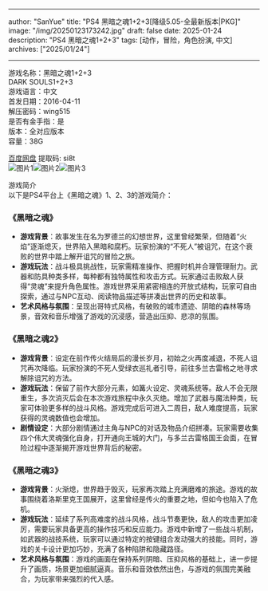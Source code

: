 
---
author: "SanYue"
title: "PS4 黑暗之魂1+2+3[降级5.05-全最新版本|PKG]"
image: "/img/20250123173242.jpg"
draft: false
date: 2025-01-24
description: "PS4 黑暗之魂1+2+3"
tags: [动作，冒险，角色扮演, 中文]
archives: ["2025/01/24"]

---

游戏名称：黑暗之魂1+2+3   
DARK SOULS1+2+3    
游戏语言：中文  
首发日期：2016-04-11  
解压密码：wing515  
是否有金手指：是  
版本：全对应版本   
容量：38G

[百度网盘](https://pan.baidu.com/s/1DQxArtadOaxcbQvIlt3BgQ) 提取码: si8t  
![图片1](/img/a0b93f.jpg)![图片2](/img/d46802.jpg)![图片3](/img/a747ec.jpg)  

游戏简介  
以下是PS4平台上《黑暗之魂》1、2、3的游戏简介：

### 《黑暗之魂》
- **游戏背景**：故事发生在名为罗德兰的幻想世界，这里曾经繁荣，但随着“火焰”逐渐熄灭，世界陷入黑暗和腐朽。玩家扮演的“不死人”被诅咒，在这个衰败的世界中踏上解开诅咒的冒险之旅。
- **游戏玩法**：战斗极具挑战性，玩家需精准操作、把握时机并合理管理耐力。武器和防具种类多样，每种都有独特属性和攻击方式。玩家通过击败敌人获得“灵魂”来提升角色属性。游戏世界采用紧密相连的开放式结构，玩家可自由探索，通过与NPC互动、阅读物品描述等拼凑出世界的历史和故事。
- **艺术风格与氛围**：呈现出哥特式风格，有破败的城市遗迹、阴暗的森林等场景，音效和音乐增强了游戏的沉浸感，营造出压抑、悲凉的氛围。

### 《黑暗之魂2》
- **游戏背景**：设定在前作传火结局后的漫长岁月，初始之火再度减退，不死人诅咒再次降临。玩家扮演的不死人受绿衣巡礼者引导，前往多兰古雷格之地寻求解除诅咒的方法。
- **游戏玩法**：保留了前作大部分元素，如篝火设定、灵魂系统等。敌人不会无限重生，多次消灭后会在本次游戏旅程中永久灭绝。增加了武器与魔法种类，玩家可体验更多样的战斗风格。游戏完成后可进入二周目，敌人难度提高，玩家获得的灵魂数值也会增加。
- **剧情设定**：大部分剧情通过主角与NPC的对话及物品介绍拼凑。玩家需要收集四个伟大灵魂强化自身，打开通向王城的大门，与多兰古雷格国王会面，在冒险过程中逐渐揭开游戏世界背后的秘密。

### 《黑暗之魂3》
- **游戏背景**：火渐熄，世界趋于毁灭，玩家再次踏上充满磨难的旅途。游戏的故事围绕着洛斯里克王国展开，这里曾经是传火的重要之地，但如今也陷入了危机。
- **游戏玩法**：延续了系列高难度的战斗风格，战斗节奏更快，敌人的攻击更加凌厉，需要玩家具备更高的操作技巧和反应能力。游戏中新增了一些战斗机制，如武器的战技系统，玩家可以通过特定的按键组合发动强大的技能。同时，游戏的关卡设计更加巧妙，充满了各种陷阱和隐藏路径。
- **艺术风格与氛围**：游戏的画面在保持系列阴暗、压抑风格的基础上，进一步提升了画质，场景更加细腻逼真。音乐和音效依然出色，与游戏的氛围完美融合，为玩家带来强烈的代入感。
